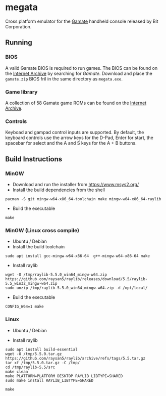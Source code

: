 # megata
Cross platform emulator for the [Gamate](https://en.wikipedia.org/wiki/Gamate) handheld console released by Bit Corporation.

## Running

### BIOS

A valid Gamate BIOS is required to run games. The BIOS can be found on the [Internet Archive](https://archive.org) by searching for *Gamate*. Download and place the `gamate.zip` BIOS fril in the same directory as `megata.exe`.

### Game library

A collection of 58 Gamate game ROMs can be found on the [Internet Archive](https://archive.org). 

### Controls

Keyboad and gampad control inputs are supported. By default, the keyboard controls use the arrow keys for the D-Pad, Enter for start, the spacebar for select and the A and S keys for the A + B buttons.

## Build Instructions

### MinGW

- Download and run the installer from https://www.msys2.org/
- Install the build dependencies from the shell
``` shell
pacman -S git mingw-w64-x86_64-toolchain make mingw-w64-x86_64-raylib
```
- Build the executable
``` shell
make
```


### MinGW (Linux cross compile)
- Ubuntu / Debian
- Install the build toolchain
``` shell
sudo apt install gcc-mingw-w64-x86-64  g++-mingw-w64-x86-64 make
```
- Install raylib
``` shell
wget -O /tmp/raylib-5.5.0_win64_mingw-w64.zip https://github.com/raysan5/raylib/releases/download/5.5/raylib-5.5_win32_mingw-w64.zip
sudo unzip /tmp/raylib-5.5.0_win64_mingw-w64.zip -d /opt/local/
```
- Build the executable
``` shell
CONFIG_W64=1 make
```

### Linux

- Ubuntu / Debian

- Install raylib
``` shell
sudo apt install build-essential
wget -O /tmp/5.5.0.tar.gz https://github.com/raysan5/raylib/archive/refs/tags/5.5.tar.gz
tar xf /tmp/5.5.0.tar.gz -C /tmp/
cd /tmp/raylib-5.5/src
make clean
make PLATFORM=PLATFORM_DESKTOP RAYLIB_LIBTYPE=SHARED
sudo make install RAYLIB_LIBTYPE=SHARED
```

``` shell
make
```
